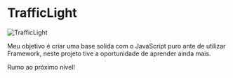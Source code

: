 # TrafficLight


![TrafficLight](https://user-images.githubusercontent.com/62259770/94589660-f162de00-025b-11eb-8bfc-0eaee4ec2dd6.png)


Meu objetivo é criar uma base solida com o JavaScript puro ante de utilizar Framework, neste projeto tive a oportunidade de aprender ainda mais.

Rumo ao próximo nível!
